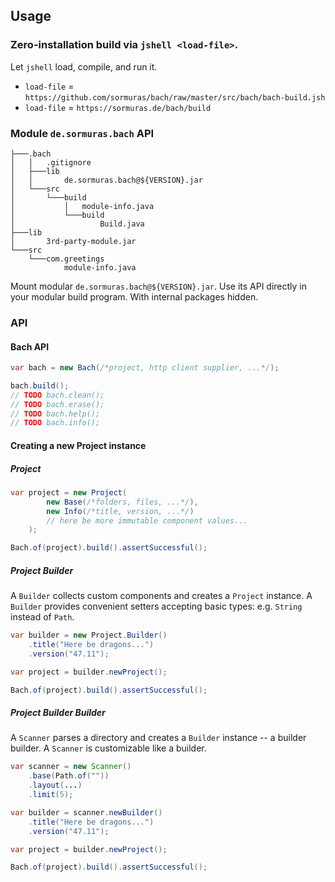 ## Usage


### Zero-installation build via `jshell <load-file>`.

Let `jshell` load, compile, and run it.

  - `load-file` = `https://github.com/sormuras/bach/raw/master/src/bach/bach-build.jsh`
  - `load-file` = `https://sormuras.de/bach/build`

### Module `de.sormuras.bach` API

```
├───.bach
│   │   .gitignore
│   ├───lib
│   │       de.sormuras.bach@${VERSION}.jar
│   └───src
│       └───build
│           │   module-info.java
│           └───build
│                   Build.java
├───lib
│       3rd-party-module.jar
└───src
    └───com.greetings
            module-info.java
```

Mount modular `de.sormuras.bach@${VERSION}.jar`.
Use its API directly in your modular build program.
With internal packages hidden.

### API

#### Bach API

```java
var bach = new Bach(/*project, http client supplier, ...*/);

bach.build();
// TODO bach.clean();
// TODO bach.erase();
// TODO bach.help();
// TODO bach.info();
```

#### Creating a new Project instance

##### Project

```java
var project = new Project(
        new Base(/*folders, files, ...*/),
        new Info(/*title, version, ...*/)
        // here be more immutable component values...
    );

Bach.of(project).build().assertSuccessful();
```

##### Project Builder

A `Builder` collects custom components and creates a `Project` instance.
A `Builder` provides convenient setters accepting basic types: e.g. `String` instead of `Path`.

```java
var builder = new Project.Builder()
    .title("Here be dragons...")
    .version("47.11");

var project = builder.newProject();

Bach.of(project).build().assertSuccessful();
```

##### Project Builder Builder

A `Scanner` parses a directory and creates a `Builder` instance -- a builder builder.
A `Scanner` is customizable like a builder.

```java
var scanner = new Scanner()
    .base(Path.of(""))
    .layout(...)
    .limit(5);

var builder = scanner.newBuilder()
    .title("Here be dragons...")
    .version("47.11");

var project = builder.newProject();

Bach.of(project).build().assertSuccessful();
```

